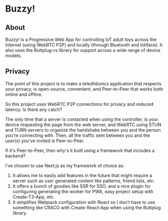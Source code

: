# Buzzy!

## About
Buzzy! is a Progressive Web App for controlling IoT adult toys across the internet (using WebRTC P2P) and locally (through Bluetooth and Intiface). It also uses the Buttplug-rs library for support across a wide range of device models.

## Privacy

The point of this project is to make a teledildonics application that respects your privacy, is open-source, convenient, and Peer-to-Peer that works both online and offline.

So this project uses WebRTC P2P connections for privacy and reduced latency. Is there any catch?

The only time that a server is contacted when using the controller, is your device requesting the page from the web server, and WebRTC using STUN and TURN servers to organize the handshake between you and the person you're connecting with. Then, all the traffic sent between you and the user(s) you've invited is Peer-to-Peer.

If it's Peer-to-Peer, then why's it built using a framework that includes a backend?

I've chosen to use Next.js as my framework of choice as:
1. It allows me to easily add features in the future that might require a server such as user generated content like patterns, friend lists, etc.
2. It offers a bunch of goodies like SSR for SSO, and a nice plugin for configuring generating the worker for PWA, easy project setup with Create-T3-App, etc. 
3. It simplifies Webpack configuration with React so I don't have to use something like CRACO with Create-React-App when using the Buttplug library.